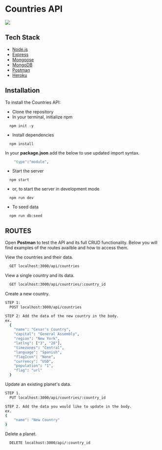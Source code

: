# Countries API  

<img src="https://borgenproject.org/wp-content/uploads/11918162946_11ea276da7_h.jpg"/>


## Tech Stack

- [Node.js](https://nodejs.org/en)
- [Express](https://expressjs.com/)
- [Mongoose](https://mongoosejs.com/)
- [MongoDB](https://www.mongodb.com/)
- [Postman](https://www.postman.com/)
- [Heroku](https://www.heroku.com/)


## Installation

To install the Countries API:

- Clone the repository
- In your terminal, initialize npm

```
  npm init -y
```
- Install dependencies

```
  npm install
```

  In your **package.json** add the below to use updated import syntax.
```bash
    "type":"module",
```

- Start the server

```
  npm start
```
- or, to start the server in development mode

```
  npm run dev
```

- To seed data
```
  npm run db:seed
```

## ROUTES

Open **Postman** to test the API and its full CRUD functionality. Below you will find examples of the routes availble and how to access them.


View the countries and their data.
```bash
  GET localhost:3000/api/countries
```
View a single country and its data.
```bash
  GET localhost:3000/api/countries/:country_id
```
Create a new country.
```bash
STEP 1:
  POST localhost:3000/api/countries
```
```bash
STEP 2: Add the data of the new country in the body.
ex.
  {
    "name": "Cesar's Country",
    "capital": "General Assembly",
    "region": "New York",
    "latlng": ["3", "28"],
    "timezones": "Central",
    "language": "Spanish",
    "flagIcon": "None",
    "currency": "USD",
    "population": "1",
    "flag": "url"
  }
```
Update an existing planet's data.
```bash
STEP 1.
  PUT localhost:3000/api/countries/:country_id 
```
```bash
STEP 2. Add the data you would like to update in the body.
ex.
{
    "name": "New Country"
}
```
Delete a planet.
```bash
  DELETE localhost:3000/api/:country_id 
```

